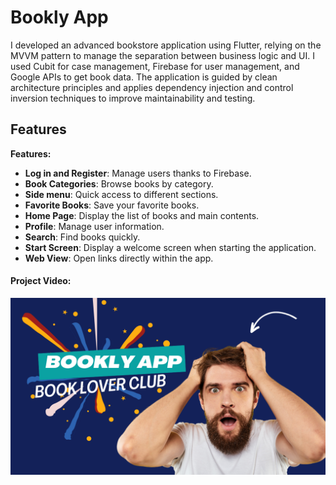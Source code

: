 # Bookly App

I developed an advanced bookstore application using Flutter, relying on the MVVM pattern to manage the separation between business logic and UI. I used Cubit for case management, Firebase for user management, and Google APIs to get book data. The application is guided by clean architecture principles and applies dependency injection and control inversion techniques to improve maintainability and testing.

## Features

**Features:**
- **Log in and Register**: Manage users thanks to Firebase.
- **Book Categories**: Browse books by category.
- **Side menu**: Quick access to different sections.
- **Favorite Books**: Save your favorite books.
- **Home Page**: Display the list of books and main contents.
- **Profile**: Manage user information.
- **Search**: Find books quickly.
- **Start Screen**: Display a welcome screen when starting the application.
- **Web View**: Open links directly within the app.

#### Project Video:
[![Thumbnail](https://github.com/khaled-dreat/Bookly_app/blob/main/assets/img/bookly%20app.png)](https://youtu.be/NVCX2ItlzjE?si=BlUtTZCC1S4PbLLn)

